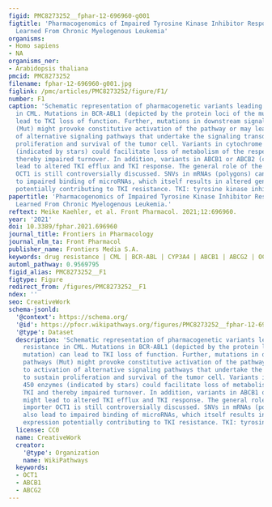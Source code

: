 ```yaml
---
figid: PMC8273252__fphar-12-696960-g001
figtitle: 'Pharmacogenomics of Impaired Tyrosine Kinase Inhibitor Response: Lessons
  Learned From Chronic Myelogenous Leukemia'
organisms:
- Homo sapiens
- NA
organisms_ner:
- Arabidopsis thaliana
pmcid: PMC8273252
filename: fphar-12-696960-g001.jpg
figlink: /pmc/articles/PMC8273252/figure/F1/
number: F1
caption: 'Schematic representation of pharmacogenetic variants leading to TKI resistance
  in CML. Mutations in BCR-ABL1 (depicted by the protein loci of the mutation) can
  lead to TKI loss of function. Further, mutations in downstream signaling pathways
  (Mut) might provoke constitutive activation of the pathway or may lead to activation
  of alternative signaling pathways that undertake the signaling transduction to sustain
  proliferation and survival of the tumor cell. Variants in cytochrome 450 enzymes
  (indicated by stars) could facilitate loss of metabolism of the respective TKI and
  thereby impaired turnover. In addition, variants in ABCB1 or ABCB2 (circles) might
  lead to altered TKI efflux and TKI response. The general role of the drug importer
  OCT1 is still controversially discussed. SNVs in mRNAs (polygons) can also lead
  to impaired binding of microRNAs, which itself results in altered gene expression
  potentially contributing to TKI resistance. TKI: tyrosine kinase inhibitor.'
papertitle: 'Pharmacogenomics of Impaired Tyrosine Kinase Inhibitor Response: Lessons
  Learned From Chronic Myelogenous Leukemia.'
reftext: Meike Kaehler, et al. Front Pharmacol. 2021;12:696960.
year: '2021'
doi: 10.3389/fphar.2021.696960
journal_title: Frontiers in Pharmacology
journal_nlm_ta: Front Pharmacol
publisher_name: Frontiers Media S.A.
keywords: drug resistance | CML | BCR-ABL | CYP3A4 | ABCB1 | ABCG2 | OCT1 | miRNA
automl_pathway: 0.9569795
figid_alias: PMC8273252__F1
figtype: Figure
redirect_from: /figures/PMC8273252__F1
ndex: ''
seo: CreativeWork
schema-jsonld:
  '@context': https://schema.org/
  '@id': https://pfocr.wikipathways.org/figures/PMC8273252__fphar-12-696960-g001.html
  '@type': Dataset
  description: 'Schematic representation of pharmacogenetic variants leading to TKI
    resistance in CML. Mutations in BCR-ABL1 (depicted by the protein loci of the
    mutation) can lead to TKI loss of function. Further, mutations in downstream signaling
    pathways (Mut) might provoke constitutive activation of the pathway or may lead
    to activation of alternative signaling pathways that undertake the signaling transduction
    to sustain proliferation and survival of the tumor cell. Variants in cytochrome
    450 enzymes (indicated by stars) could facilitate loss of metabolism of the respective
    TKI and thereby impaired turnover. In addition, variants in ABCB1 or ABCB2 (circles)
    might lead to altered TKI efflux and TKI response. The general role of the drug
    importer OCT1 is still controversially discussed. SNVs in mRNAs (polygons) can
    also lead to impaired binding of microRNAs, which itself results in altered gene
    expression potentially contributing to TKI resistance. TKI: tyrosine kinase inhibitor.'
  license: CC0
  name: CreativeWork
  creator:
    '@type': Organization
    name: WikiPathways
  keywords:
  - OCT1
  - ABCB1
  - ABCG2
---
```

